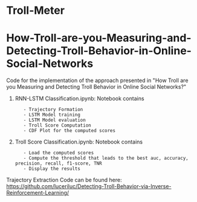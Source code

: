 # Troll-Meter
# How-Troll-are-you-Measuring-and-Detecting-Troll-Behavior-in-Online-Social-Networks

Code for the implementation of the approach presented in "How Troll are you Measuring and Detecting Troll Behavior in Online Social Networks?"

1. RNN-LSTM Classification.ipynb: Notebook contains 

          - Trajectory Formation
          - LSTM Model training
          - LSTM Model evaluation
          - Troll Score Computation
          - CDF Plot for the computed scores
          
2. Troll Score Classification.ipynb: Notebook contains

          - Load the computed scores
          - Compute the threshold that leads to the best auc, accuracy, precision, recall, f1-score, TNR
          - Display the results

Trajectory Extraction Code can be found here:  https://github.com/luceriluc/Detecting-Troll-Behavior-via-Inverse-Reinforcement-Learning/
          
